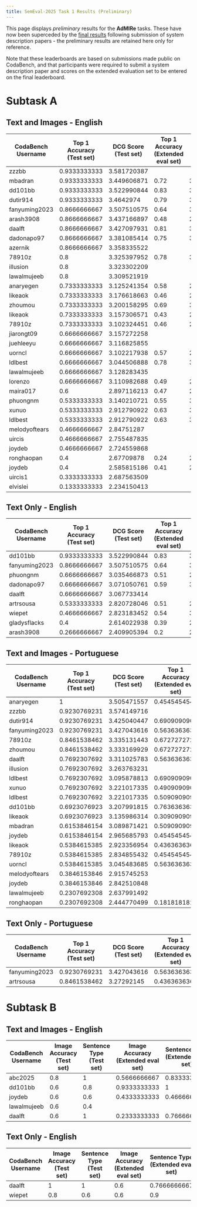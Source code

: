 ```yaml
---
title: SemEval-2025 Task 1 Results (Preliminary)
---
```


This page displays *preliminary* results for the **AdMIRe** tasks. These have now been superceded by the [final results](docs/results.md) following submission of system description papers - the preliminary results are retained here only for reference.

Note that these leaderboards are based on submissions made public on CodaBench, and that participants were required to submit a system description paper and scores on the extended evaluation set to be entered on the final leaderboard.

# Subtask A

## Text and Images - English

| CodaBench Username | Top 1 Accuracy (Test set) | DCG Score (Test set) | Top 1 Accuracy (Extended eval set) | DCG Score (Extended eval set) |
| --- | --- | --- | --- | --- |
| zzzbb | 0.9333333333 | 3.581720387 |  |
mbadran|0.9333333333|3.449606871|0.72|3.219422974
dd101bb|0.9333333333|3.522990844|0.83|3.425982128
dutir914|0.9333333333|3.4642974|0.79|3.284456751
fanyuming2023|0.8666666667|3.507510575|0.64|3.09915218
arash3908|0.8666666667|3.437166897|0.48|2.903846612
daalft|0.8666666667|3.427097931|0.81|3.354162837
dadonapo97|0.8666666667|3.381085414|0.75|3.204763861
azernik|0.8666666667|3.358335522| |
78910z|0.8|3.325397952|0.78|3.27863964
illusion|0.8|3.323302209||
lawalmujeeb|0.8|3.309521919||
anaryegen|0.7333333333|3.125241354|0.58|2.999047659
likeaok|0.7333333333|3.176618663|0.46|2.764786023
zhoumou|0.7333333333|3.200158295|0.69|3.213653097
likeaok|0.7333333333|3.157306571|0.43|2.73123315
78910z|0.7333333333|3.102324451|0.46|2.770705363
jiarongt09|0.6666666667|3.157272258||
juehleeyu|0.6666666667|3.116825855||
uorncl|0.6666666667|3.102217938|0.57|2.957176255
ldlbest|0.6666666667|3.044506888|0.78|3.184284816
lawalmujeeb|0.6666666667|3.128283435||
lorenzo|0.6666666667|3.110982688|0.49|2.835428706
maira017|0.6|2.897116213|0.47|2.854854469
phuongnm|0.5333333333|3.140210721|0.55|3.125752959
xunuo|0.5333333333|2.912790922|0.63|3.001399094
ldlbest|0.5333333333|2.912790922|0.63|3.000326986
melodyoftears|0.4666666667|2.84751287||
uircis|0.4666666667|2.755487835||
joydeb|0.4666666667|2.724559868||
ronghaopan|0.4|2.67709878|0.24|2.520244138
joydeb|0.4|2.585815186|0.41|2.665473031
uircis1|0.3333333333|2.687563509||
elvislei|0.1333333333|2.234150413||

## Text Only - English

| CodaBench Username | Top 1 Accuracy (Test set) | DCG Score (Test set) | Top 1 Accuracy (Extended eval set) | DCG Score (Extended eval set) |
| --- | --- | --- | --- | --- |
dd101bb|0.9333333333|3.522990844|0.83|3.425982128
fanyuming2023|0.8666666667|3.507510575|0.64|3.09915218
phuongnm|0.6666666667|3.035466873|0.51|2.85714936
dadonapo97|0.6666666667|3.071050761|0.59|3.037428202
daalft|0.6666666667|3.067733414||
artrsousa|0.5333333333|2.820728046|0.51|2.860716193
wiepet|0.4666666667|2.823183452|0.54|3.044157924
gladysflacks|0.4|2.614022938|0.39|2.688056556
arash3908|0.2666666667|2.409905394|0.2|2.384565312


## Text and Images - Portuguese

| CodaBench Username | Top 1 Accuracy (Test set) | DCG Score (Test set) | Top 1 Accuracy (Extended eval set) | DCG Score (Extended eval set) |
| --- | --- | --- | --- | --- |
anaryegen|1|3.505471557|0.4545454545|2.821483088
zzzbb|0.9230769231|3.574149716||
dutir914|0.9230769231|3.425040447|0.6909090909|3.061094856
fanyuming2023|0.9230769231|3.427043616|0.5636363636|2.966176905
78910z|0.8461538462|3.335131443|0.6727272727|3.089821362
zhoumou|0.8461538462|3.333169929|0.6727272727|3.100411099
daalft|0.7692307692|3.311025783|0.5636363636|2.948990914
illusion|0.7692307692|3.263763231||
ldlbest|0.7692307692|3.095878813|0.6909090909|3.061094856
xunuo|0.7692307692|3.221017335|0.4909090909|2.809802285
ldlbest|0.7692307692|3.221017335|0.5090909091|2.831765382
dd101bb|0.6923076923|3.207991815|0.7636363636|3.225981825
likeaok|0.6923076923|3.135986314|0.3090909091|2.689146613
mbadran|0.6153846154|3.089871421|0.5090909091|2.905084412
joydeb|0.6153846154|2.965685793|0.4545454545|2.788142829
likeaok|0.5384615385|2.923356954|0.4363636364|2.730342114
78910z|0.5384615385|2.834855432|0.4545454545|2.779783476
uorncl|0.5384615385|3.045483685|0.5636363636|2.90032283
melodyoftears|0.3846153846|2.915745253||
joydeb|0.3846153846|2.842510848||
lawalmujeeb|0.2307692308|2.637991492||
ronghaopan|0.2307692308|2.444770499|0.1818181818|2.36208543

## Text Only - Portuguese

| CodaBench Username | Top 1 Accuracy (Test set) | DCG Score (Test set) | Top 1 Accuracy (Extended eval set) | DCG Score (Extended eval set) |
| --- | --- | --- | --- | --- |
fanyuming2023|0.9230769231|3.427043616|0.5636363636|2.966176905
artrsousa|0.8461538462|3.27292145|0.4363636364|2.775045425


# Subtask B

## Text and Images - English

| CodaBench Username | Image Accuracy (Test set) | Sentence Type (Test set) | Image Accuracy (Extended eval set) | Sentence Type (Extended eval set) |
| --- | --- | --- | --- | --- |
abc2025|0.8|1|0.5666666667|0.8333333333
dd101bb|0.6|0.8|0.9333333333|1
joydeb|0.6|0.6|0.4333333333|0.4666666667
lawalmujeeb|0.6|0.4||
daalft|0.6|1|0.2333333333|0.7666666667


## Text Only - English


| CodaBench Username | Image Accuracy (Test set) | Sentence Type (Test set) | Image Accuracy (Extended eval set) | Sentence Type (Extended eval set) |
| --- | --- | --- | --- | --- |
daalft|1|1|0.6|0.7666666667
wiepet|0.8|0.6|0.6|0.9
